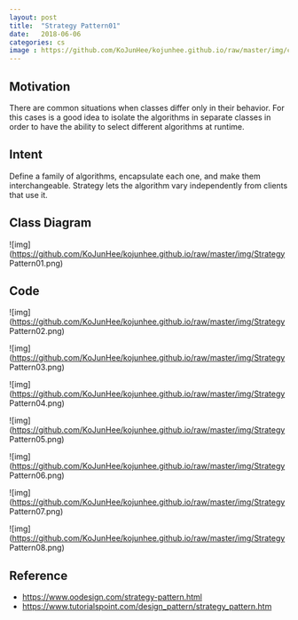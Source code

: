 ```yaml
---
layout: post
title:  "Strategy Pattern01"
date:   2018-06-06
categories: cs
image : https://github.com/KoJunHee/kojunhee.github.io/raw/master/img/cs_img.jpg
---
```


## Motivation

There are common situations when classes differ only in their behavior. For this cases is a good idea to isolate the algorithms in separate classes in order to have the ability to select different algorithms at runtime. 

## Intent

Define a family of algorithms, encapsulate each one, and make them interchangeable. Strategy lets the algorithm vary independently from clients that use it. 

## Class Diagram

![img](https://github.com/KoJunHee/kojunhee.github.io/raw/master/img/Strategy Pattern01.png) 

## Code

![img](https://github.com/KoJunHee/kojunhee.github.io/raw/master/img/Strategy Pattern02.png)

![img](https://github.com/KoJunHee/kojunhee.github.io/raw/master/img/Strategy Pattern03.png) 

![img](https://github.com/KoJunHee/kojunhee.github.io/raw/master/img/Strategy Pattern04.png) 

![img](https://github.com/KoJunHee/kojunhee.github.io/raw/master/img/Strategy Pattern05.png) 

![img](https://github.com/KoJunHee/kojunhee.github.io/raw/master/img/Strategy Pattern06.png)  

![img](https://github.com/KoJunHee/kojunhee.github.io/raw/master/img/Strategy Pattern07.png) 

![img](https://github.com/KoJunHee/kojunhee.github.io/raw/master/img/Strategy Pattern08.png) 

## Reference

- <https://www.oodesign.com/strategy-pattern.html>
- <https://www.tutorialspoint.com/design_pattern/strategy_pattern.htm>